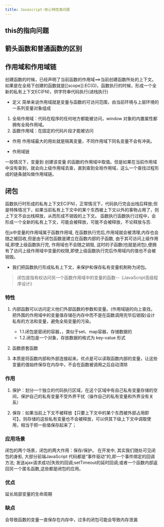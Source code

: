 ```yaml
---
title: Javascript-核心特性类问题
---
```


## this的指向问题


## 箭头函数和普通函数的区别

## 作用域和作用域链

创建函数的时候，已经声明了当前函数的作用域==>当前创建函数所处的上下文。如果是在全局下创建的函数就是[[scope]]:EC(G)，函数执行的时候，形成一个全新的私有上下文EC(FN)，供字符串代码执行(进栈执行)

- 定义
简单来说作用域就是变量与函数的可访问范围，由当前环境与上层环境的一系列变量对象组成

1. 全局作用域：代码在程序的任何地方都能被访问，window 对象的内置属性都拥有全局作用域。
2. 函数作用域：在固定的代码片段才能被访问

- 作用
作用域最大的用处就是隔离变量，不同作用域下同名变量不会有冲突。

- 作用域链

一般情况下，变量到 创建该变量 的函数的作用域中取值。但是如果在当前作用域中没有查到，就会向上级作用域去查，直到查到全局作用域，这么一个查找过程形成的链条就叫做作用域链。

## 闭包

函数执行时形成的私有上下文EC(FN)，正常情况下，代码执行完会出栈后释放;但是特殊情况下，如果当前私有上下文中的某个东西被上下文以外的事物占用了，则上下文不会出栈释放，从而形成不销毁的上下文。 函数执行函数执行过程中，会形成一个全新的私有上下文，可能会被释放，可能不会被释放，不论释放与否.

在js中变量的作用域属于函数作用域, 在函数执行完后,作用域就会被清理,内存也会随之被回收,但是由于闭包函数是建立在函数内部的子函数, 由于其可访问上级作用域,即使上级函数执行完, 作用域也不会随之销毁, 这时的子函数(也就是闭包),便拥有了访问上级作用域中变量的权限,即使上级函数执行完后作用域内的值也不会被销毁。

- 我们把函数执行形成私有上下文，来保护和保存私有变量机制称为闭包。

>闭包是指有权访问另一个函数作用域中的变量的函数--《JavaScript高级程序设计》

### 特性

1. 内部函数可以访问定义他们外部函数的参数和变量。(作用域链的向上查找，把外围的作用域中的变量值存储在内存中而不是在函数调用完毕后销毁)设计私有的方法和变量，避免全局变量的污染。
    - 1.1.闭包是密闭的容器，，类似于set、map容器，存储数据的
    - 1.2.闭包是一个对象，存放数据的格式为 key-value 形式

2. 函数嵌套函数

3. 本质是将函数内部和外部连接起来。优点是可以读取函数内部的变量，让这些变量的值始终保存在内存中，不会在函数被调用之后自动清除

### 作用

1. 保护：划分一个独立的代码执行区域，在这个区域中有自己私有变量存储的空间，保护自己的私有变量不受外界干扰（操作自己的私有变量和外界没有关系）

2. 保存：如果当前上下文不被释放【只要上下文中的某个东西被外部占用即可】，则存储的这些私有变量也不会被释放，可以供其下级上下文中调取使用，相当于把一些值保存起来了；

### 应用场景

闭包的两个场景，闭包的两大作用：保存/保护。 在开发中, 其实我们随处可见闭包的身影, 大部分前端JavaScript 代码都是“事件驱动”的,即一个事件绑定的回调方法; 发送ajax请求成功|失败的回调;setTimeout的延时回调;或者一个函数内部返回另一个匿名函数,这些都是闭包的应用。

### 优点

延长局部变量的生命周期

### 缺点

会导致函数的变量一直保存在内存中，过多的闭包可能会导致内存泄漏